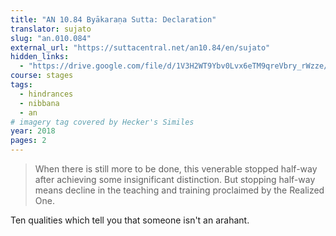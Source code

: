 ```yaml
---
title: "AN 10.84 Byākaraṇa Sutta: Declaration"
translator: sujato
slug: "an.010.084"
external_url: "https://suttacentral.net/an10.84/en/sujato"
hidden_links:
  - "https://drive.google.com/file/d/1V3H2WT9Ybv0Lvx6eTM9qreVbry_rWzze/view?usp=drivesdk"
course: stages
tags:
  - hindrances
  - nibbana
  - an
# imagery tag covered by Hecker's Similes
year: 2018
pages: 2
---
```


> When there is still more to be done, this venerable stopped half-way after achieving some insignificant distinction. But stopping half-way means decline in the teaching and training proclaimed by the Realized One.

Ten qualities which tell you that someone isn't an arahant.
